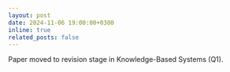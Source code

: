 ```yaml
---
layout: post
date: 2024-11-06 19:00:00+0300
inline: true
related_posts: false
---
```


Paper moved to revision stage in Knowledge-Based Systems (Q1).